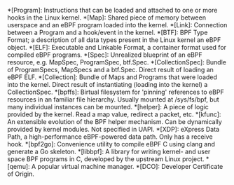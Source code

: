 <!-- This snippet is automatically included on every page and takes care of automatically highlighting terminology. -->
*[Program]: Instructions that can be loaded and attached to one or more hooks in the Linux kernel.
*[Map]: Shared piece of memory between userspace and an eBPF program loaded into the kernel.
*[Link]: Connection between a Program and a hook/event in the kernel.
*[BTF]: BPF Type Format; a description of all data types present in the Linux kernel an eBPF object.
*[ELF]: Executable and Linkable Format, a container format used for compiled eBPF programs.
*[Spec]: Unrealized blueprint of an eBPF resource, e.g. MapSpec, ProgramSpec, btf.Spec.
*[CollectionSpec]: Bundle of ProgramSpecs, MapSpecs and a btf.Spec. Direct result of loading an eBPF ELF.
*[Collection]: Bundle of Maps and Programs that were loaded into the kernel. Direct result of instantiating (loading into the kernel) a CollectionSpec.
*[bpffs]: Birtual filesystem for 'pinning' references to eBPF resources in an familiar file hierarchy. Usually mounted at /sys/fs/bpf, but many individual instances can be mounted.
*[helper]: A piece of logic provided by the kernel. Read a map value, redirect a packet, etc.
*[kfunc]: An extensible evolution of the BPF helper mechanism. Can be dynamically provided by kernel modules. Not specified in UAPI.
*[XDP]: eXpress Data Path, a high-performance eBPF-powered data path. Only has a receive hook.
*[bpf2go]: Convenience utility to compile eBPF C using clang and generate a Go skeleton.
*[libbpf]: A library for writing kernel- and user space BPF programs in C, developed by the upstream Linux project.
*[qemu]: A popular virtual machine manager.
*[DCO]: Developer Certificate of Origin.
